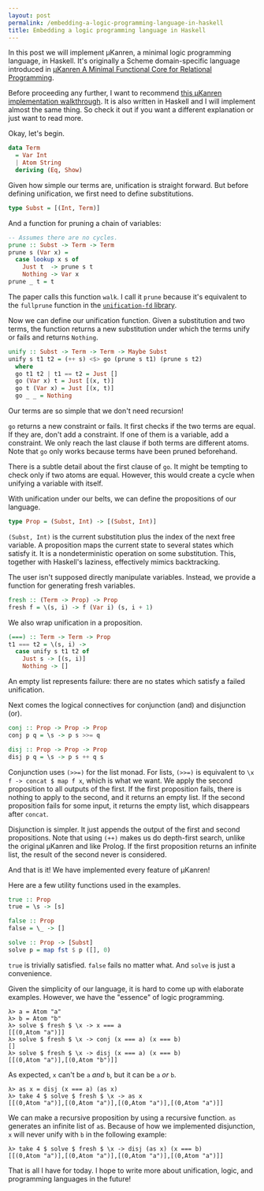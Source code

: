 ```yaml
---
layout: post
permalink: /embedding-a-logic-programming-language-in-haskell
title: Embedding a logic programming language in Haskell
---
```


In this post we will implement μKanren, a minimal logic programming language, in Haskell. It's originally a Scheme domain-specific language introduced in [μKanren A Minimal Functional Core for Relational Programming][1].

Before proceeding any further, I want to recommend [this μKanren implementation walkthrough][2]. It is also written in Haskell and I will implement almost the same thing. So check it out if you want a different explanation or just want to read more.

Okay, let's begin.

```Logic.hs
data Term
  = Var Int
  | Atom String
  deriving (Eq, Show)
```

Given how simple our terms are, unification is straight forward. But before defining unification, we first need to define substitutions.

```Logic.hs
type Subst = [(Int, Term)]
```

And a function for pruning a chain of variables:

```Logic.hs
-- Assumes there are no cycles.
prune :: Subst -> Term -> Term
prune s (Var x) =
  case lookup x s of
    Just t  -> prune s t
    Nothing -> Var x
prune _ t = t
```

The paper calls this function `walk`. I call it `prune` because it's equivalent to the `fullprune` function in the [`unification-fd` library][3].

Now we can define our unification function. Given a substitution and two terms, the function returns a new substitution under which the terms unify or fails and returns `Nothing`.

```Logic.hs
unify :: Subst -> Term -> Term -> Maybe Subst
unify s t1 t2 = (++ s) <$> go (prune s t1) (prune s t2)
  where
  go t1 t2 | t1 == t2 = Just []
  go (Var x) t = Just [(x, t)]
  go t (Var x) = Just [(x, t)]
  go _ _ = Nothing
```

Our terms are so simple that we don't need recursion!

`go` returns a new constraint or fails. It first checks if the two terms are equal. If they are, don't add a constraint. If one of them is a variable, add a constraint. We only reach the last clause if both terms are different atoms. Note that `go` only works because terms have been pruned beforehand.

There is a subtle detail about the first clause of `go`. It might be tempting to check only if two atoms are equal. However, this would create a cycle when unifying a variable with itself.

With unification under our belts, we can define the propositions of our language.

```Logic.hs
type Prop = (Subst, Int) -> [(Subst, Int)]
```

`(Subst, Int)` is the current substitution plus the index of the next free variable. A proposition maps the current state to several states which satisfy it. It is a nondeterministic operation on some substitution. This, together with Haskell's laziness, effectively mimics backtracking.

The user isn't supposed directly manipulate variables. Instead, we provide a function for generating fresh variables.

```Logic.hs
fresh :: (Term -> Prop) -> Prop
fresh f = \(s, i) -> f (Var i) (s, i + 1)
```

We also wrap unification in a proposition.

```Logic.hs
(===) :: Term -> Term -> Prop
t1 === t2 = \(s, i) ->
  case unify s t1 t2 of
    Just s -> [(s, i)]
    Nothing -> []
```

An empty list represents failure: there are no states which satisfy a failed unification.

Next comes the logical connectives for conjunction (and) and disjunction (or).

```Logic.hs
conj :: Prop -> Prop -> Prop
conj p q = \s -> p s >>= q

disj :: Prop -> Prop -> Prop
disj p q = \s -> p s ++ q s
```

Conjunction uses `(>>=)` for the list monad. For lists, `(>>=)` is equivalent to `\x f -> concat $ map f x`, which is what we want. We apply the second proposition to all outputs of the first. If the first proposition fails, there is nothing to apply to the second, and it returns an empty list. If the second proposition fails for some input, it returns the empty list, which disappears after `concat`.

Disjunction is simpler. It just appends the output of the first and second propositions. Note that using `(++)` makes us do depth-first search, unlike the original μKanren and like Prolog. If the first proposition returns an infinite list, the result of the second never is considered.

And that is it! We have implemented every feature of μKanren!

Here are a few utility functions used in the examples.

```Logic.hs
true :: Prop
true = \s -> [s]

false :: Prop
false = \_ -> []

solve :: Prop -> [Subst]
solve p = map fst $ p ([], 0)
```

`true` is trivially satisfied. `false` fails no matter what. And `solve` is just a convenience.

Given the simplicity of our language, it is hard to come up with elaborate examples. However, we have the "essence" of logic programming.

```
λ> a = Atom "a"
λ> b = Atom "b"
λ> solve $ fresh $ \x -> x === a
[[(0,Atom "a")]]
λ> solve $ fresh $ \x -> conj (x === a) (x === b)
[]
λ> solve $ fresh $ \x -> disj (x === a) (x === b)
[[(0,Atom "a")],[(0,Atom "b")]]
```

As expected, `x` can't be `a` _and_ `b`, but it can be `a` _or_ `b`.

```
λ> as x = disj (x === a) (as x)
λ> take 4 $ solve $ fresh $ \x -> as x
[[(0,Atom "a")],[(0,Atom "a")],[(0,Atom "a")],[(0,Atom "a")]]
```

We can make a recursive proposition by using a recursive function. `as` generates an infinite list of `a`s. Because of how we implemented disjunction, `x` will never unify with `b` in the following example:

```
λ> take 4 $ solve $ fresh $ \x -> disj (as x) (x === b)
[[(0,Atom "a")],[(0,Atom "a")],[(0,Atom "a")],[(0,Atom "a")]]
```

That is all I have for today. I hope to write more about unification, logic, and programming languages in the future!

[1]: http://webyrd.net/scheme-2013/papers/HemannMuKanren2013.pdf
[2]: https://github.com/seantalts/hasktrip/blob/master/doc/MicroKanren.md
[3]: https://hackage.haskell.org/package/unification-fd
